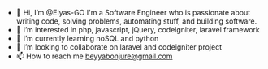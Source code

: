 - 👋 Hi, I’m @Elyas-GO I'm a Software Engineer who is passionate about writing code, solving problems, automating stuff, and building software.
- 👀 I’m interested in php, javascript, jQuery, codeigniter, laravel framework
- 🌱 I’m currently learning noSQL and python
- 💞️ I’m looking to collaborate on laravel and codeigniter project
- 📫 How to reach me beyyabonjure@gmail.com

<!---
Elyas-GO/Elyas-GO is a ✨ special ✨ repository because its `README.md` (this file) appears on your GitHub profile.
You can click the Preview link to take a look at your changes.
--->
